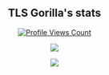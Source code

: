 <h2 align="center">TLS Gorilla's stats</h2>
<a href="https://github.com/Brougud">
  <p align="center">
    <img src="https://komarev.com/ghpvc/?username=Brougud" alt="Profile Views Count">
  </p>
</a>

<p align="center">
  <img src="![Monkes github status](https://github-readme-stats.vercel.app/api?username=TLS Gorilla&theme=cobalt&show_icons=true)
" />
</p>

<p align="center">
  <img src="https://discord.c99.nl/widget/theme-2/319516807297892371.png" />
</p>
